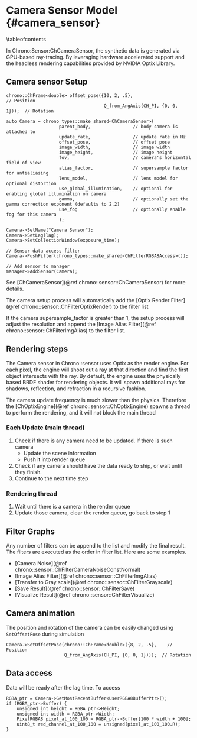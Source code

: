 Camera Sensor Model {#camera_sensor}
=================================

\tableofcontents

In Chrono:Sensor:ChCameraSensor, the synthetic data is generated via GPU-based ray-tracing. By leveraging hardware accelerated support and the headless rendering capabilities provided by NVIDIA Optix Library.

## Camera sensor Setup

~~~{.cpp}
chrono::ChFrame<double> offset_pose({10, 2, .5},                           // Position
                                     Q_from_AngAxis(CH_PI, {0, 0, 1}));  // Rotation

auto Camera = chrono_types::make_shared<ChCameraSensor>(
                    parent_body,                // body camera is attached to
                    update_rate,                // update rate in Hz
                    offset_pose,                // offset pose
                    image_width,                // image width
                    image_height,               // image height
                    fov,                        // camera's horizontal field of view
                    alias_factor,               // supersample factor for antialiasing
                    lens_model,                 // lens model for optional distortion
                    use_global_illumination,    // optional for enabling global illumination on camera
                    gamma,                      // optionally set the gamma correction exponent (defaults to 2.2)
                    use_fog                     // optionally enable fog for this camera
                    );

Camera->SetName("Camera Sensor");
Camera->SetLag(lag);
Camera->SetCollectionWindow(exposure_time);

// Sensor data access filter
Camera->PushFilter(chrono_types::make_shared<ChFilterRGBA8Access>());

// Add sensor to manager
manager->AddSensor(Camera);
~~~

See [ChCameraSensor](@ref chrono::sensor::ChCameraSensor) for more details.

The camera setup process will automatically add the [Optix Render Filter](@ref chrono::sensor::ChFilterOptixRender)
to the filter list

If the camera supersample_factor is greater than 1, the setup process will adjust the resolution and append the
[Image Alias Filter](@ref chrono::sensor::ChFilterImgAlias) to the filter list.

## Rendering steps

The Camera sensor in Chrono::sensor uses Optix as the render engine. For each pixel, the engine will shoot out a ray at that direction and find the first object intersects with the ray. By default, the engine uses the physically based BRDF shader for rendering objects. It will spawn additional rays for shadows, reflection, and refraction in a recursive fashion.

The camera update frequency is much slower than the physics. Therefore the [ChOptixEngine](@ref chrono::sensor::ChOptixEngine) spawns a thread to perform the
rendering, and it will not block the main thread

### Each Update (main thread)
1. Check if there is any camera need to be updated. If there is such camera
    - Update the scene information
    - Push it into render queue
2. Check if any camera should have the data ready to ship, or wait until they finish.
3. Continue to the next time step

### Rendering thread
1. Wait until there is a camera in the render queue
2. Update those camera, clear the render queue, go back to step 1

## Filter Graphs

Any number of filters can be append to the list and modify the final result. The filters are executed as the order in filter list. Here are some examples.

* [Camera Noise](@ref chrono::sensor::ChFilterCameraNoiseConstNormal)
* [Image Alias Filter](@ref chrono::sensor::ChFilterImgAlias)
* [Transfer to Gray scale](@ref chrono::sensor::ChFilterGrayscale)
* [Save Result](@ref chrono::sensor::ChFilterSave)
* [Visualize Result](@ref chrono::sensor::ChFilterVisualize)

## Camera animation
The position and rotation of the camera can be easily changed using `SetOffsetPose` during simulation
~~~{.cpp}
Camera->SetOffsetPose(chrono::ChFrame<double>({8, 2, .5},    // Position
                      Q_from_AngAxis(CH_PI, {0, 0, 1})));  // Rotation
~~~

## Data access

Data will be ready after the lag time. To access
~~~{.cpp}
RGBA_ptr = Camera->GetMostRecentBuffer<UserRGBA8BufferPtr>();
if (RGBA_ptr->Buffer) {
    unsigned int height = RGBA_ptr->Height;
    unsigned int width = RGBA_ptr->Width;
    PixelRGBA8 pixel_at_100_100 = RGBA_ptr->Buffer[100 * width + 100];
    uint8_t red_channel_at_100_100 = unsigned(pixel_at_100_100.R);
}
~~~
